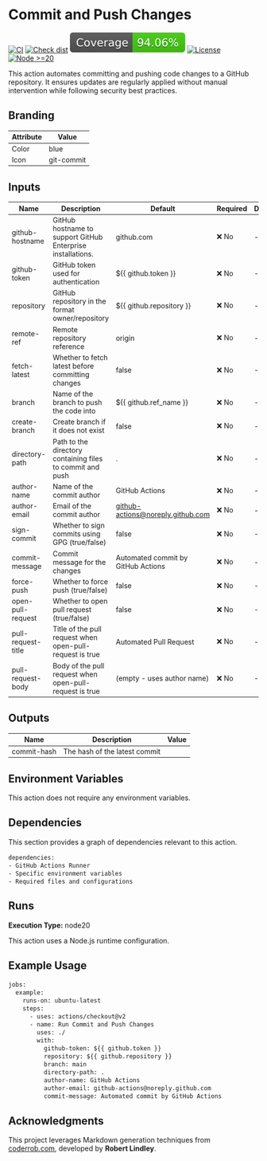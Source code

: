 # Commit and Push Changes

[![CI](https://github.com/Coderrob/commit-and-push/actions/workflows/ci.yml/badge.svg?branch=main)](https://github.com/Coderrob/commit-and-push/actions/workflows/ci.yml)
[![Check dist](https://github.com/Coderrob/commit-and-push/actions/workflows/check-dist.yml/badge.svg?branch=main)](https://github.com/Coderrob/commit-and-push/actions/workflows/check-dist.yml)
[![Coverage](https://github.com/Coderrob/commit-and-push/raw/main/badges/coverage.svg)](https://github.com/Coderrob/commit-and-push/raw/main/badges/coverage.svg)
[![License](https://img.shields.io/badge/license-Apache%202.0-blue.svg)](LICENSE)
[![Node >=20](https://img.shields.io/badge/node-%3E%3D20-brightgreen)](https://nodejs.org/)

This action automates committing and pushing code changes to a GitHub
repository. It ensures updates are regularly applied without manual intervention
while following security best practices.

## Branding

| Attribute | Value      |
| --------- | ---------- |
| Color     | blue       |
| Icon      | git-commit |

## Inputs

| Name               | Description                                                 | Default                             | Required | Deprecation |
| ------------------ | ----------------------------------------------------------- | ----------------------------------- | -------- | ----------- |
| github-hostname    | GitHub hostname to support GitHub Enterprise installations. | github.com                          | ❌ No    | -           |
| github-token       | GitHub token used for authentication                        | ${{ github.token }}                 | ❌ No    | -           |
| repository         | GitHub repository in the format owner/repository            | ${{ github.repository }}            | ❌ No    | -           |
| remote-ref         | Remote repository reference                                 | origin                              | ❌ No    | -           |
| fetch-latest       | Whether to fetch latest before committing changes           | false                               | ❌ No    | -           |
| branch             | Name of the branch to push the code into                    | ${{ github.ref_name }}              | ❌ No    | -           |
| create-branch      | Create branch if it does not exist                          | false                               | ❌ No    | -           |
| directory-path     | Path to the directory containing files to commit and push   | .                                   | ❌ No    | -           |
| author-name        | Name of the commit author                                   | GitHub Actions                      | ❌ No    | -           |
| author-email       | Email of the commit author                                  | <github-actions@noreply.github.com> | ❌ No    | -           |
| sign-commit        | Whether to sign commits using GPG (true/false)              | false                               | ❌ No    | -           |
| commit-message     | Commit message for the changes                              | Automated commit by GitHub Actions  | ❌ No    | -           |
| force-push         | Whether to force push (true/false)                          | false                               | ❌ No    | -           |
| open-pull-request  | Whether to open pull request (true/false)                   | false                               | ❌ No    | -           |
| pull-request-title | Title of the pull request when open-pull-request is true    | Automated Pull Request              | ❌ No    | -           |
| pull-request-body  | Body of the pull request when open-pull-request is true     | (empty - uses author name)          | ❌ No    | -           |

## Outputs

| Name        | Description                   | Value |
| ----------- | ----------------------------- | ----- |
| commit-hash | The hash of the latest commit |       |

## Environment Variables

This action does not require any environment variables.

## Dependencies

This section provides a graph of dependencies relevant to this action.

    dependencies:
    - GitHub Actions Runner
    - Specific environment variables
    - Required files and configurations

## Runs

**Execution Type:** node20

This action uses a Node.js runtime configuration.

## Example Usage

    jobs:
      example:
        runs-on: ubuntu-latest
        steps:
          - uses: actions/checkout@v2
          - name: Run Commit and Push Changes
            uses: ./
            with:
              github-token: ${{ github.token }}
              repository: ${{ github.repository }}
              branch: main
              directory-path: .
              author-name: GitHub Actions
              author-email: github-actions@noreply.github.com
              commit-message: Automated commit by GitHub Actions

## Acknowledgments

This project leverages Markdown generation techniques from
[coderrob.com](https://coderrob.com), developed by **Robert Lindley**.
